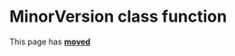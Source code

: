# MinorVersion class function #

This page has [**moved**](https://lib-docs.delphidabbler.com/SysInfo/5/API/TPJOSInfo-MinorVersion)